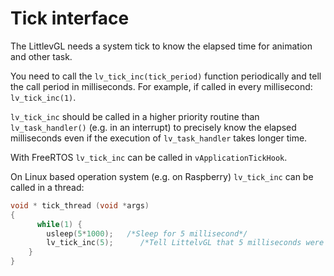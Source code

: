 # Tick interface

The LittlevGL needs a system tick to know the elapsed time for animation and other task. 

You need to call the `lv_tick_inc(tick_period)` function periodically and tell the call period in milliseconds. For example, if called in every millisecond: `lv_tick_inc(1)`. 

`lv_tick_inc` should be called in a higher priority routine than` lv_task_handler()` (e.g. in an interrupt) to precisely know the elapsed milliseconds even if the execution of `lv_task_handler` takes longer time.

With FreeRTOS `lv_tick_inc` can be called in `vApplicationTickHook`.

On Linux based operation system (e.g. on Raspberry) `lv_tick_inc` can be called in a thread:
```c
void * tick_thread (void *args)
{
      while(1) {
        usleep(5*1000);   /*Sleep for 5 millisecond*/
        lv_tick_inc(5);      /*Tell LittelvGL that 5 milliseconds were elapsed*/
    } 
}
``` 
